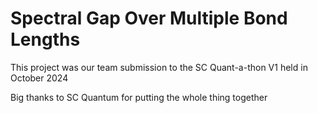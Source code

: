 # Spectral Gap Over Multiple Bond Lengths
This project was our team submission to the SC Quant-a-thon V1 held in October 2024

Big thanks to SC Quantum for putting the whole thing together


### 